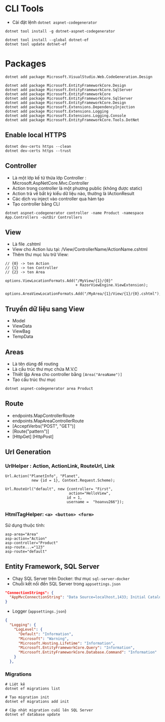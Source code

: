 # CLI Tools
- Cài đặt lệnh ```dotnet aspnet-codegenerator```
```
dotnet tool install -g dotnet-aspnet-codegenerator

dotnet tool install --global dotnet-ef
dotnet tool update dotnet-ef
```

# Packages
```
dotnet add package Microsoft.VisualStudio.Web.CodeGeneration.Design

dotnet add package Microsoft.EntityFrameworkCore.Design
dotnet add package Microsoft.EntityFrameworkCore.SqlServer
dotnet add package Microsoft.EntityFrameworkCore
dotnet add package Microsoft.EntityFrameworkCore.SqlServer
dotnet add package Microsoft.EntityFrameworkCore.Design
dotnet add package Microsoft.Extensions.DependencyInjection
dotnet add package Microsoft.Extensions.Logging
dotnet add package Microsoft.Extensions.Logging.Console
dotnet add package Microsoft.EntityFrameworkCore.Tools.DotNet
```
## Enable local HTTPS
```
dotnet dev-certs https --clean
dotnet dev-certs https --trust
```

## Controller
- Là một lớp kế từ thừa lớp Controller  : Microsoft.AspNetCore.Mvc.Controller
- Action trong controller là một phương public (không được static)
- Action trả về bất kỳ kiểu dữ liệu nào, thường là IActionResult
- Các dịch vụ inject vào controller qua hàm tạo
- Tạo controller bằng CLI
```
dotnet aspnet-codegenerator controller -name Product -namespace App.Controllers -outDir Controllers
```
## View
- Là file .cshtml
- View cho Action lưu tại: /View/ControllerName/ActionName.cshtml
- Thêm thư mục lưu trữ View:
```
// {0} -> ten Action
// {1} -> ten Controller
// {2} -> ten Area

options.ViewLocationFormats.Add("/MyView/{1}/{0}" 
                                + RazorViewEngine.ViewExtension);

options.AreaViewLocationFormats.Add("/MyArea/{1}/View/{1}/{0}.cshtml");
```
## Truyền dữ liệu sang View
- Model
- ViewData
- ViewBag
- TempData

## Areas
- Là tên dùng để routing
- Là cấu trúc thư mục chứa M.V.C
- Thiết lập Area cho controller bằng ```[Area("AreaName")]```
- Tạo cấu trúc thư mục
```
dotnet aspnet-codegenerator area Product 
```

## Route
- endpoints.MapControllerRoute
- endpoints.MapAreaControllerRoute
- [AcceptVerbs("POST", "GET")]
- [Route("pattern")]
- [HttpGet] [HttpPost] 
## Url Generation
### UrlHelper : Action, ActionLink, RouteUrl, Link
```
Url.Action("PlanetInfo", "Planet", 
            new {id = 1}, Context.Request.Scheme);

Url.RouteUrl("default", new {controller= "First", 
                             action="HelloView", 
                            id = 1, 
                            username =  "hoanvu266"});
```
### HtmlTagHelper: ```<a> <button> <form>```
Sử dụng thuộc tính:
```
asp-area="Area"
asp-action="Action"
asp-controller="Product"
asp-route...="123"
asp-route="default"
```

## Entity Framework, SQL Server
- Chạy SQL Server trên Docker: thư mục ```sql-server-docker```
- Chuỗi kết nối đến SQL Server trong ```appsettings.json```
```json
"ConnectionStrings": {
  "AppMvcConnectionString": "Data Source=localhost,1433; Initial Catalog=appmvc; User ID=SA;Password=Password123"
}
```
- Logger (```appsettings.json```)
```json
{
  "Logging": {
    "LogLevel": {
      "Default": "Information",
      "Microsoft": "Warning",
      "Microsoft.Hosting.Lifetime": "Information",
      "Microsoft.EntityFrameworkCore.Query": "Information",
      "Microsoft.EntityFrameworkCore.Database.Command": "Information"
    }
  },
```
### Migrations
```
# Liệt kê
dotnet ef migrations list

# Tạo migration init
dotnet ef migrations add init

# Cập nhật migration cuối lên SQL Server
dotnet ef database update
```